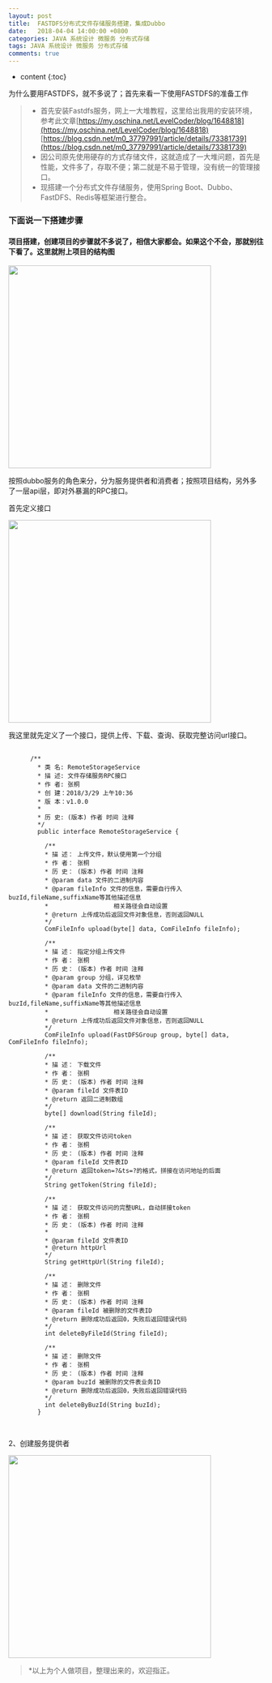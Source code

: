 ```yaml
---
layout: post
title:  FASTDFS分布式文件存储服务搭建，集成Dubbo
date:   2018-04-04 14:00:00 +0800
categories: JAVA 系统设计 微服务 分布式存储
tags: JAVA 系统设计 微服务 分布式存储
comments: true
---
```


* content
{:toc}


为什么要用FASTDFS，就不多说了；首先来看一下使用FASTDFS的准备工作

> * 首先安装Fastdfs服务，网上一大堆教程，这里给出我用的安装环境，参考此文章[https://my.oschina.net/LevelCoder/blog/1648818](https://my.oschina.net/LevelCoder/blog/1648818)
[https://blog.csdn.net/m0_37797991/article/details/73381739](https://blog.csdn.net/m0_37797991/article/details/73381739)
> * 因公司原先使用硬存的方式存储文件，这就造成了一大堆问题，首先是性能，文件多了，存取不便；第二就是不易于管理，没有统一的管理接口。
> * 现搭建一个分布式文件存储服务，使用Spring Boot、Dubbo、FastDFS、Redis等框架进行整合。

### 下面说一下搭建步骤

#### 项目搭建，创建项目的步骤就不多说了，相信大家都会。如果这个不会，那就别往下看了。这里就附上项目的结构图

<img src="{{ '/assist/images/1522829240778.jpg' | prepend: site.baseurl }}" width="400" />

按照dubbo服务的角色来分，分为服务提供者和消费者；按照项目结构，另外多了一层api层，即对外暴漏的RPC接口。

首先定义接口

<img src="{{ '/assist/images/1522829654944.jpg' | prepend: site.baseurl }}" width="400" />
  
我这里就先定义了一个接口，提供上传、下载、查询、获取完整访问url接口。

  <pre>
    <code>
      /**
        * 类 名: RemoteStorageService
        * 描 述: 文件存储服务RPC接口
        * 作 者: 张桐
        * 创 建：2018/3/29 上午10:36
        * 版 本：v1.0.0
        *
        * 历 史: (版本) 作者 时间 注释
        */
        public interface RemoteStorageService {

          /**
          * 描 述： 上传文件，默认使用第一个分组
          * 作 者： 张桐
          * 历 史： (版本) 作者 时间 注释
          * @param data 文件的二进制内容
          * @param fileInfo	文件的信息，需要自行传入buzId,fileName,suffixName等其他描述信息
          *                  相关路径会自动设置
          * @return 上传成功后返回文件对象信息，否则返回NULL
          */
          ComFileInfo upload(byte[] data, ComFileInfo fileInfo);

          /**
          * 描 述： 指定分组上传文件
          * 作 者： 张桐
          * 历 史： (版本) 作者 时间 注释
          * @param group 分组，详见枚举
          * @param data 文件的二进制内容
          * @param fileInfo	文件的信息，需要自行传入buzId,fileName,suffixName等其他描述信息
          *                  相关路径会自动设置
          * @return 上传成功后返回文件对象信息，否则返回NULL
          */
          ComFileInfo upload(FastDFSGroup group, byte[] data, ComFileInfo fileInfo);

          /**
          * 描 述： 下载文件
          * 作 者： 张桐
          * 历 史： (版本) 作者 时间 注释
          * @param fileId 文件表ID
          * @return 返回二进制数组
          */
          byte[] download(String fileId);

          /**
          * 描 述： 获取文件访问token
          * 作 者： 张桐
          * 历 史： (版本) 作者 时间 注释
          * @param fileId 文件表ID
          * @return 返回token=?&ts=?的格式，拼接在访问地址的后面
          */
          String getToken(String fileId);

          /**
          * 描 述： 获取文件访问的完整URL，自动拼接token
          * 作 者： 张桐
          * 历 史： (版本) 作者 时间 注释
          *
          * @param fileId 文件表ID
          * @return httpUrl
          */
          String getHttpUrl(String fileId);

          /**
          * 描 述： 删除文件
          * 作 者： 张桐
          * 历 史： (版本) 作者 时间 注释
          * @param fileId 被删除的文件表ID
          * @return 删除成功后返回0，失败后返回错误代码
          */
          int deleteByFileId(String fileId);

          /**
          * 描 述： 删除文件
          * 作 者： 张桐
          * 历 史： (版本) 作者 时间 注释
          * @param buzId 被删除的文件表业务ID
          * @return 删除成功后返回0，失败后返回错误代码
          */
          int deleteByBuzId(String buzId);
        }
    </code>
  </pre>

2、创建服务提供者

  <img src="{{ '/assist/images/1522830786953.jpg' | prepend: site.baseurl }}" width="400" />

  

> *以上为个人做项目，整理出来的，欢迎指正。
